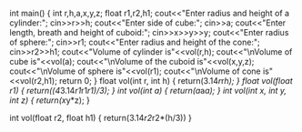int main()
{
	int r,h,a,x,y,z;
	float r1,r2,h1;
  cout<<"Enter radius and height of a cylinder:";
	cin>>r>>h;
	cout<<"Enter side of cube:";
	cin>>a;
  cout<<"Enter length, breath and height of cuboid:";
  cin>>x>>y>>y;
  cout<<"Enter radius of sphere:";
  cin>>r1;
  cout<<"Enter radius and height of the cone:";
  cin>>r2>>h1;
	cout<<"Volume of cylinder is"<<vol(r,h);
	cout<<"\nVolume of cube is"<<vol(a);
  cout<<"\nVolume of the cuboid is"<<vol(x,y,z);
  cout<<"\nVolume of sphere is"<<vol(r1);
  cout<<"\nVolume of cone is"<<vol(r2,h1);
    return 0;
}
float vol(int r, int h)
{
    return(3.14*r*r*h);
}
float vol(float r1)
{
    return((4*3.14*r1*r1*r1)/3);
}
int vol(int a)
{
    return(a*a*a);
}
int vol(int x, int y, int z)
{
    return(x*y*z);
}

int vol(float r2, float h1)
{
    return(3.14*r2*r2*(h/3))
}
